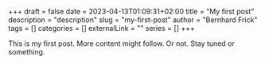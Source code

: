 +++ 
draft = false
date = 2023-04-13T01:09:31+02:00
title = "My first post"
description = "description"
slug = "my-first-post"
author = "Bernhard Frick"
tags = []
categories = []
externalLink = ""
series = []
+++

This is my first post. More content might follow. Or not. Stay tuned or something.
